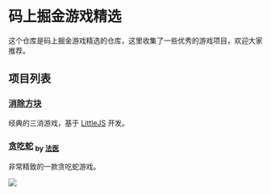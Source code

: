 # 码上掘金游戏精选

这个仓库是码上掘金游戏精选的仓库，这里收集了一些优秀的游戏项目，欢迎大家推荐。

## 项目列表

### [消除方块](https://code.juejin.cn/pen/7132120696733302822)

经典的三消游戏，基于 [LittleJS](https://github.com/KilledByAPixel/LittleJS) 开发。

### [贪吃蛇](https://code.juejin.cn/pen/7155823946388996132) <sub>by [法医](https://juejin.cn/user/1574156383557255)</sub>

非常精致的一款贪吃蛇游戏。

![](https://p6-juejin.byteimg.com/tos-cn-i-k3u1fbpfcp/699116937b1d48d3839f440ae05635ea~tplv-k3u1fbpfcp-no-mark:400:400:400:0.awebp?)
